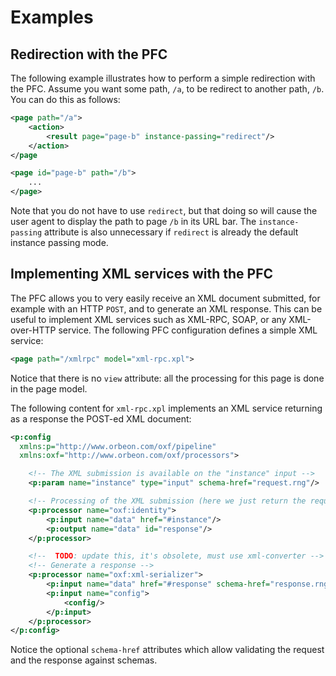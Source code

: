 # Examples



## Redirection with the PFC

The following example illustrates how to perform a simple redirection with the PFC. Assume you want some path, `/a`, to be redirect to another path, `/b`. You can do this as follows:

```xml
<page path="/a">
    <action>
        <result page="page-b" instance-passing="redirect"/>
    </action>
</page
```

```xml
<page id="page-b" path="/b">
    ...
</page>
```

Note that you do not have to use `redirect`, but that doing so will cause the user agent to display the path to page `/b` in its URL bar. The `instance-passing` attribute is also unnecessary if `redirect` is already the default instance passing mode.

## Implementing XML services with the PFC

The PFC allows you to very easily receive an XML document submitted, for example with an HTTP `POST`, and to generate an XML response. This can be useful to implement XML services such as XML-RPC, SOAP, or any XML-over-HTTP service. The following PFC configuration defines a simple XML service:

```xml
<page path="/xmlrpc" model="xml-rpc.xpl">  
```

Notice that there is no `view` attribute: all the processing for this page is done in the page model.

The following content for `xml-rpc.xpl` implements an XML service returning as a response the POST-ed XML document:

```xml
<p:config 
  xmlns:p="http://www.orbeon.com/oxf/pipeline"
  xmlns:oxf="http://www.orbeon.com/oxf/processors">

    <!-- The XML submission is available on the "instance" input -->
    <p:param name="instance" type="input" schema-href="request.rng"/>

    <!-- Processing of the XML submission (here we just return the request) -->
    <p:processor name="oxf:identity">
        <p:input name="data" href="#instance"/>
        <p:output name="data" id="response"/>
    </p:processor>

    <!--  TODO: update this, it's obsolete, must use xml-converter -->
    <!-- Generate a response -->
    <p:processor name="oxf:xml-serializer">
        <p:input name="data" href="#response" schema-href="response.rng"/>
        <p:input name="config">
            <config/>
        </p:input>
    </p:processor>
</p:config>
```

Notice the optional `schema-href` attributes which allow validating the request and the response against schemas.
